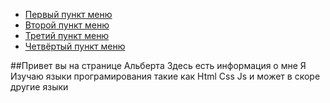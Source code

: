 
<html>
<head>
	<link rel="stylesheet" type="text/css" href="style.css">
	<title></title>
</head>
<body>
<div class="saitbar">
<ul class="menu-3">
   <li><a href="#">Первый пункт меню</a></li>
   <li><a href="#">Второй пункт меню</a></li>
   <li><a href="#">Третий пункт меню</a></li>
   <li><a href="#">Четвёртый пункт меню</a></li>
</ul>
</div>
##Привет вы на странице Альберта
Здесь есть информация о мне
Я Изучаю языки програмирования такие как Html Css Js и может в скоре другие языки
</body>
</html>

